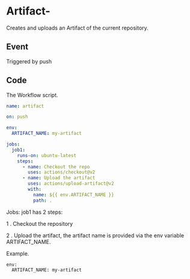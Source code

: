 
# Artifact-

Creates and uploads an Artifact of the current repository.

## Event

Triggered by push

## Code

The Workflow script.


```yaml
name: artifact

on: push

env:
  ARTIFACT_NAME: my-artifact

jobs:
  job1:
    runs-on: ubuntu-latest
    steps:
      - name: Checkout the repo
        uses: actions/checkout@v2
      - name: Upload the artifact
        uses: actions/upload-artifact@v2
        with:
          name: ${{ env.ARTIFACT_NAME }}
          path: .
```

Jobs: job1 has 2 steps:

1 . Checkout the repository

2 . Upload the artifact, the artifact name is provided via the env variable ARTIFACT_NAME.


Example.
```
env:
  ARTIFACT_NAME: my-artifact

```
